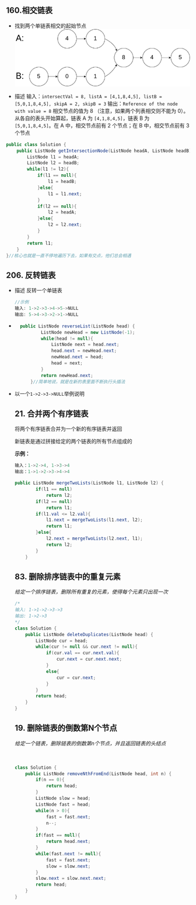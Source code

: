 ## 160.相交链表

* 找到两个单链表相交的起始节点
![img](160_example_1.png)

* 描述
输入：`intersectVal = 8, listA = [4,1,8,4,5], listB = [5,0,1,8,4,5], skipA = 2, skipB = 3`
输出：`Reference of the node with value = 8`
相交节点的值为 8 （注意，如果两个列表相交则不能为 0）。从各自的表头开始算起，链表 A 为 `[4,1,8,4,5]`，链表 B 为 `[5,0,1,8,4,5]`。在 A 中，相交节点前有 2 个节点；在 B 中，相交节点前有 3 个节点

```java
public class Solution {
    public ListNode getIntersectionNode(ListNode headA, ListNode headB) {
        ListNode l1 = headA;
        ListNode l2 = headB;
        while(l1 != l2){
            if(l1 == null){
                l1 = headB;
            }else{
                l1 = l1.next;
            }
            if(l2 == null){
                l2 = headA;
            }else{
                l2 = l2.next;
            }
        }
        return l1;
    }
}//核心也就是一直不停地遍历下去，如果有交点，他们总会相遇
```

## 206. 反转链表

* 描述
反转一个单链表

    ```java
    //示例
    输入: 1->2->3->4->5->NULL
    输出: 5->4->3->2->1->NULL
    ```

* ```java
    public ListNode reverseList(ListNode head) {
            ListNode newHead = new ListNode(-1);
            while(head != null){
                ListNode next = head.next;
                head.next = newHead.next;
                newHead.next = head;
                head = next;
            }
            return newHead.next;
        }//简单地说，就是在新的表里面不断执行头插法
    ```

* 以一个`1->2->3->NULL`举例说明

    ### 
    
    ## 21. 合并两个有序链表
    
    将两个有序链表合并为一个新的有序链表并返回
    
    新链表是通过拼接给定的两个链表的所有节点组成的
    
    **示例：**
    
    ```java
    输入：1->2->4, 1->3->4
    输出：1->1->2->3->4->4
    ```
    
    ```java
    public ListNode mergeTwoLists(ListNode l1, ListNode l2) {
            if(l1 == null)
                return l2;
            if(l2 == null)
                return l1;
            if(l1.val <= l2.val){
                l1.next = mergeTwoLists(l1.next, l2);
                return l1;
            }else{
                l2.next = mergeTwoLists(l2.next, l1);
                return l2;
            }
        }
    ```
    
    ## 83. 删除排序链表中的重复元素
    
     *给定一个排序链表，删除所有重复的元素，使得每个元素只出现一次*
    
    ```java
    /*
    输入: 1->1->2->3->3
    输出: 1->2->3
    */
    class Solution {
        public ListNode deleteDuplicates(ListNode head) {
            ListNode cur = head;
            while(cur != null && cur.next != null){
                if(cur.val == cur.next.val){
                    cur.next = cur.next.next;
                }
                else{
                    cur = cur.next;
                }
            }
            return head;
        }
    }
    ```
    
    ## 19. 删除链表的倒数第N个节点
    
    *给定一个链表，删除链表的倒数第n个节点，并且返回链表的头结点*
    
    ```java
    
    
    class Solution {
        public ListNode removeNthFromEnd(ListNode head, int n) {
            if(n == 0){
                return head;
            }
            ListNode slow = head;
            ListNode fast = head;
            while(n > 0){
                fast = fast.next;
                n--;
            }
            if(fast == null){
                return head.next;
            }
            while(fast.next != null){
                fast = fast.next;
                slow = slow.next;
            }
            slow.next = slow.next.next;
            return head;
        }
    }
    ```
    
    

